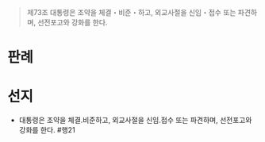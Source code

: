 > 제73조
> 대통령은 조약을 체결・비준・하고, 외교사절을 신임・접수 또는 파견하며, 선전포고와 강화를 한다.
# 판례
# 선지
- 대통령은 조약을 체결․비준하고, 외교사절을 신임․접수 또는 파견하며, 선전포고와 강화를 한다. #행21